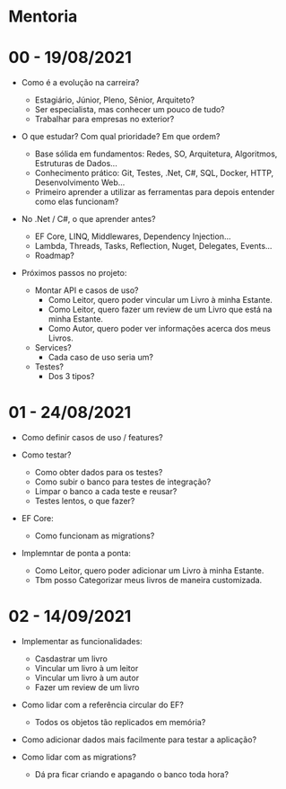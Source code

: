 # Mentoria

# 00 - 19/08/2021

- Como é a evolução na carreira?
    - Estagiário, Júnior, Pleno, Sênior, Arquiteto?
    - Ser especialista, mas conhecer um pouco de tudo?
    - Trabalhar para empresas no exterior?

- O que estudar? Com qual prioridade? Em que ordem?
    - Base sólida em fundamentos: Redes, SO, Arquitetura, Algoritmos, Estruturas de Dados...
    - Conhecimento prático: Git, Testes, .Net, C#, SQL, Docker, HTTP, Desenvolvimento Web...
    - Primeiro aprender a utilizar as ferramentas para depois entender como elas funcionam?

- No .Net / C#, o que aprender antes?
    - EF Core, LINQ, Middlewares, Dependency Injection...
    - Lambda, Threads, Tasks, Reflection, Nuget, Delegates, Events...
    - Roadmap?

- Próximos passos no projeto:
    - Montar API e casos de uso?
        - Como Leitor, quero poder vincular um Livro à minha Estante.
        - Como Leitor, quero fazer um review de um Livro que está na minha Estante.
        - Como Autor, quero poder ver informações acerca dos meus Livros.
    - Services?
        - Cada caso de uso seria um?
    - Testes?
        - Dos 3 tipos?

# 01 - 24/08/2021

- Como definir casos de uso / features?

- Como testar?
    - Como obter dados para os testes?
    - Como subir o banco para testes de integração?
    - Limpar o banco a cada teste e reusar?
    - Testes lentos, o que fazer?

- EF Core:
    - Como funcionam as migrations?

- Implemntar de ponta a ponta:
    - Como Leitor, quero poder adicionar um Livro à minha Estante.
    - Tbm posso Categorizar meus livros de maneira customizada.

# 02 - 14/09/2021

- Implementar as funcionalidades:
    - Casdastrar um livro
    - Vincular um livro à um leitor
    - Vincular um livro à um autor
    - Fazer um review de um livro

- Como lidar com a referência circular do EF?
    - Todos os objetos tão replicados em memória?

- Como adicionar dados mais facilmente para testar a aplicação?

- Como lidar com as migrations?
    - Dá pra ficar criando e apagando o banco toda hora?
